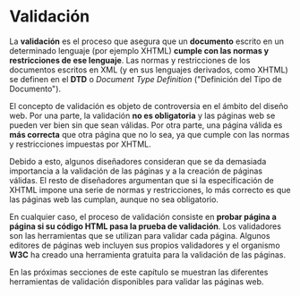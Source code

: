 # Validación

La **validación** es el proceso que asegura que un **documento** escrito en un determinado lenguaje (por ejemplo XHTML) **cumple con las normas y restricciones de ese lenguaje**. Las normas y restricciones de los documentos escritos en XML (y en sus lenguajes derivados, como XHTML) se definen en el **DTD** o *Document Type Definition* ("Definición del Tipo de Documento").

El concepto de validación es objeto de controversia en el ámbito del diseño web. Por una parte, la validación **no es obligatoria** y las páginas web se pueden ver bien sin que sean válidas. Por otra parte, una página válida es **más correcta** que otra página que no lo sea, ya que cumple con las normas y restricciones impuestas por XHTML.

Debido a esto, algunos diseñadores consideran que se da demasiada importancia a la validación de las páginas y a la creación de páginas válidas. El resto de diseñadores argumentan que si la especificación de XHTML impone una serie de normas y restricciones, lo más correcto es que las páginas web las cumplan, aunque no sea obligatorio.

En cualquier caso, el proceso de validación consiste en **probar página a página si su código HTML pasa la prueba de validación**. Los validadores son las herramientas que se utilizan para validar cada página. Algunos editores de páginas web incluyen sus propios validadores y el organismo **W3C** ha creado una herramienta gratuita para la validación de las páginas.

En las próximas secciones de este capítulo se muestran las diferentes herramientas de validación disponibles para validar las páginas web.
